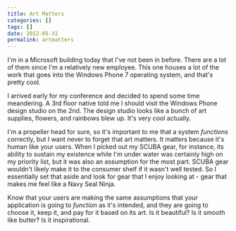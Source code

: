 ```yaml
---
title: Art Matters
categories: []
tags: []
date: 2012-05-31
permalink: artmatters
---
```


I&#39;m in a Microsoft building today that I&#39;ve not been in before. There are a lot of them since I&#39;m a relatively new employee. This one houses a lot of the work that goes into the Windows Phone 7 operating system, and that&#39;s pretty cool.
<!-- xmore -->

I arrived early for my conference and decided to spend some time meandering. A 3rd floor native told me I should visit the Windows Phone design studio on the 2nd. The design studio looks like a bunch of art supplies, flowers, and rainbows blew up. It&#39;s very cool actually.

I&#39;m a propeller head for sure, so it&#39;s important to me that a system _functions_ correctly, but I want never to forget that art matters. It matters because it&#39;s human like your users. When I picked out my SCUBA gear, for instance, its ability to sustain my existence while I&#39;m under water was certainly high on my priority list, but it was also an assumption for the most part. SCUBA gear wouldn&#39;t likely make it to the consumer shelf if it wasn&#39;t well tested. So I essentially set that aside and look for gear that I enjoy looking at - gear that makes me feel like a Navy Seal Ninja.

Know that your users are making the same assumptions that your application is going to _function_ as it&#39;s intended, and they are going to choose it, keep it, and pay for it based on its art. Is it beautiful? Is it smooth like butter? Is it inspirational.